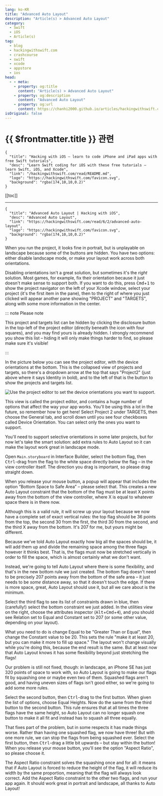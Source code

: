 ```yaml
---
lang: ko-KR
title: "Advanced Auto Layout"
description: "Article(s) > Advanced Auto Layout"
category:
  - Swift
  - iOS
  - Article(s)
tag: 
  - blog
  - hackingwithswift.com
  - crashcourse
  - swift
  - xcode
  - appstore
  - ios  
head:
  - - meta:
    - property: og:title
      content: "Article(s) > Advanced Auto Layout"
    - property: og:description
      content: "Advanced Auto Layout"
    - property: og:url
      content: https://chanhi2000.github.io/articles/hackingwithswift.com/read/06/02-advanced-auto-layout.html
isOriginal: false
---
```


# {{ $frontmatter.title }} 관련

```component VPCard
{
  "title": "Hacking with iOS – learn to code iPhone and iPad apps with free Swift tutorials",
  "desc": "Learn Swift coding for iOS with these free tutorials – learn Swift, iOS, and Xcode",
  "link": "/hackingwithswift.com/read/README.md",
  "logo": "https://hackingwithswift.com/favicon.svg",
  "background": "rgba(174,10,10,0.2)"
}
```

[[toc]]

---

```component VPCard
{
  "title": "Advanced Auto Layout | Hacking with iOS",
  "desc": "Advanced Auto Layout",
  "link": "https://hackingwithswift.com/read/6/2/advanced-auto-layout",
  "logo": "https://hackingwithswift.com/favicon.svg",
  "background": "rgba(174,10,10,0.2)"
}
```

<VidStack src="youtube/OxIQZciPHdY" />

When you run the project, it looks fine in portrait, but is unplayable on landscape because some of the buttons are hidden. You have two options: either disable landscape mode, or make your layout work across both orientations.

Disabling orientations isn't a great solution, but sometimes it's the *right* solution. Most games, for example, fix their orientation because it just doesn't make sense to support both. If you want to do this, press <kbd>Cmd</kbd>+<kbd>1</kbd> to show the project navigator on the left of your Xcode window, select your project (it's the first item in the pane), then to the right of where you just clicked will appear another pane showing "PROJECT" and "TARGETS", along with some more information in the center.

::: note Please note

This project and targets list can be hidden by clicking the disclosure button in the top-left of the project editor (directly beneath the icon with four squares), and you may find yours is already hidden. I strongly recommend you show this list – hiding it will only make things harder to find, so please make sure it's visible!

:::

In the picture below you can see the project editor, with the device orientations at the bottom. This is the collapsed view of projects and targets, so there's a dropdown arrow at the top that says "Project2" (just above where it says Identity in bold), and to the left of that is the button to show the projects and targets list.

![Use the project editor to set the device orientations you want to support.](https://hackingwithswift.com/img/books/hws/6-1@2x.png)

This view is called the project editor, and contains a huge number of options that affect the way your app works. You'll be using this a lot in the future, so remember how to get here! Select Project 2 under TARGETS, then choose the General tab, and scroll down until you see four checkboxes called Device Orientation. You can select only the ones you want to support.

You'll need to support selective orientations in some later projects, but for now let's take the smart solution: add extra rules to Auto Layout so it can make the layout work great in landscape mode.

Open <FontIcon icon="iconfont icon-xcode"/>`Main.storyboard` in Interface Builder, select the bottom flag, then <kbd>Ctrl</kbd>-drag from the flag to the white space directly below the flag – in the view controller itself. The direction you drag is important, so please drag straight down.

When you release your mouse button, a popup will appear that includes the option “Bottom Space to Safe Area” – please select that. This creates a new Auto Layout constraint that the bottom of the flag must be at least X points away from the bottom of the view controller, where X is equal to whatever space there is in there now.

Although this is a valid rule, it will screw up your layout because we now have a complete set of exact vertical rules: the top flag should be 36 points from the top, the second 30 from the first, the third 30 from the second, and the third X away from the bottom. It's 207 for me, but yours might be different.

Because we've told Auto Layout exactly how big all the spaces should be, it will add them up and divide the remaining space among the three flags however it thinks best. That is, the flags must now be stretched vertically in order to fill the space, which is almost certainly what we don't want.

Instead, we're going to tell Auto Layout where there is some flexibility, and that's in the new bottom rule we just created. The bottom flag doesn't need to be precisely 207 points away from the bottom of the safe area – it just needs to be *some* distance away, so that it doesn't touch the edge. If there is more space, great, Auto Layout should use it, but all we care about is the minimum.

Select the third flag to see its list of constraints drawn in blue, then (carefully!) select the bottom constraint we just added. In the utilities view on the right, choose the attributes inspector (<kbd>Alt</kbd>+<kbd>Cmd</kbd>+<kbd>4</kbd>), and you should see Relation set to Equal and Constant set to 207 (or some other value, depending on your layout).

What you need to do is change Equal to be "Greater Than or Equal", then change the Constant value to be 20. This sets the rule "make it at least 20, but you can make it more to fill up space." The layout won't change visually while you're doing this, because the end result is the same. But at least now that Auto Layout knows it has some flexibility beyond just stretching the flags!

Our problem is still not fixed, though: in landscape, an iPhone SE has just 320 points of space to work with, so Auto Layout is going to make our flags fit by squashing one or maybe even two of them. Squashed flags aren't good, and having uneven sizes of flags isn't good either, so we're going to add some more rules.

Select the second button, then <kbd>Ctrl</kbd>-drag to the first button. When given the list of options, choose Equal Heights. Now do the same from the third button to the second button. This rule ensures that at all times the three flags have the same height, so Auto Layout can no longer squash one button to make it all fit and instead has to squash all three equally.

That fixes part of the problem, but in some respects it has made things worse. Rather than having one squashed flag, we now have three! But with one more rule, we can stop the flags from being squashed ever. Select the first button, then <kbd>Ctrl</kbd>-drag a little bit upwards – but stay within the button! When you release your mouse button, you'll see the option "Aspect Ratio", so please choose it.

The Aspect Ratio constraint solves the squashing once and for all: it means that if Auto Layout is forced to reduce the height of the flag, it will reduce its width by the same proportion, meaning that the flag will always look correct. Add the Aspect Ratio constraint to the other two flags, and run your app again. It should work great in portrait and landscape, all thanks to Auto Layout!

